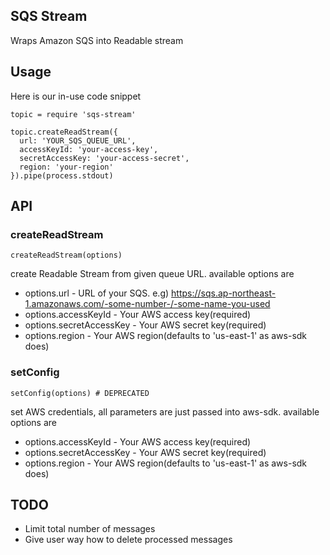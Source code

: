 SQS Stream
----------

Wraps Amazon SQS into Readable stream

## Usage

Here is our in-use code snippet

    topic = require 'sqs-stream'

    topic.createReadStream({
      url: 'YOUR_SQS_QUEUE_URL',
      accessKeyId: 'your-access-key',
      secretAccessKey: 'your-access-secret',
      region: 'your-region'
    }).pipe(process.stdout)

## API

### createReadStream

    createReadStream(options)

create Readable Stream from given queue URL. available options are

* options.url - URL of your SQS. e.g) https://sqs.ap-northeast-1.amazonaws.com/-some-number-/-some-name-you-used
* options.accessKeyId - Your AWS access key(required)
* options.secretAccessKey - Your AWS secret key(required)
* options.region - Your AWS region(defaults to 'us-east-1' as aws-sdk does)

### setConfig

    setConfig(options) # DEPRECATED

set AWS credentials, all parameters are just passed into aws-sdk. available options are

* options.accessKeyId - Your AWS access key(required)
* options.secretAccessKey - Your AWS secret key(required)
* options.region - Your AWS region(defaults to 'us-east-1' as aws-sdk does)

## TODO

* Limit total number of messages
* Give user way how to delete processed messages
